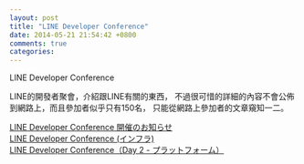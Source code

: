 ```yaml
---
layout: post
title: "LINE Developer Conference"
date: 2014-05-21 21:54:42 +0800
comments: true
categories: 
---
```


LINE Developer Conference

<!-- more -->

LINE的開發者聚會，介紹跟LINE有關的東西， 不過很可惜的詳細的內容不會公佈到網路上，而且參加者似乎只有150名，
只能從網路上參加者的文章窺知一二。


[LINE Developer Conference 開催のお知らせ]  
[LINE Developer Conference (インフラ)]  
[LINE Developer Conference（Day 2 - プラットフォーム）]


[LINE Developer Conference 開催のお知らせ]: http://line-hr.jp/archives/37147547.html
[LINE Developer Conference (インフラ)]: http://qiita.com/launcher_test/items/d2d0ddc4e11e1609bb31
[LINE Developer Conference（Day 2 - プラットフォーム）]: http://qiita.com/arumani/items/a09d70c5bde1bef3375b